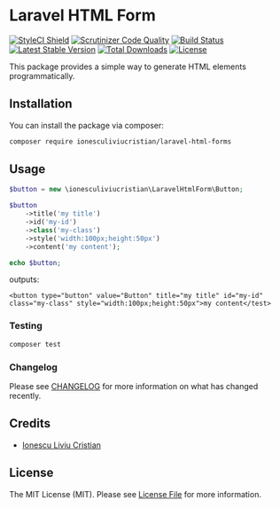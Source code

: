 # Laravel HTML Form

[![StyleCI Shield](https://github.styleci.io/repos/180137181/shield?branch=master)](https://github.styleci.io/repos/178866307/shield?branch=master)
[![Scrutinizer Code Quality](https://scrutinizer-ci.com/g/ionesculiviucristian/laravel-html-forms/badges/quality-score.png?b=master)](https://scrutinizer-ci.com/g/ionesculiviucristian/laravel-html-forms/badges/quality-score.png?b=master)
[![Build Status](https://travis-ci.org/ionesculiviucristian/laravel-html-forms.png)](https://travis-ci.org/ionesculiviucristian/laravel-html-forms)
[![Latest Stable Version](https://poser.pugx.org/ionesculiviucristian/laravel-html-forms/v/stable)](https://packagist.org/packages/ionesculiviucristian/laravel-html-forms)
[![Total Downloads](https://poser.pugx.org/ionesculiviucristian/laravel-html-forms/downloads)](https://packagist.org/packages/ionesculiviucristian/laravel-html-forms)
[![License](https://poser.pugx.org/ionesculiviucristian/laravel-html-forms/license)](https://packagist.org/packages/ionesculiviucristian/laravel-html-forms)

This package provides a simple way to generate HTML elements programmatically.

## Installation

You can install the package via composer:

```bash
composer require ionesculiviucristian/laravel-html-forms
```

## Usage

``` php
$button = new \ionesculiviucristian\LaravelHtmlForm\Button;

$button
    ->title('my title')
    ->id('my-id')
    ->class('my-class')
    ->style('width:100px;height:50px')
    ->content('my content');

echo $button;
```

outputs:

```
<button type="button" value="Button" title="my title" id="my-id" class="my-class" style="width:100px;height:50px">my content</test>
```

### Testing

``` bash
composer test
```

### Changelog

Please see [CHANGELOG](CHANGELOG.md) for more information on what has changed recently.

## Credits

- [Ionescu Liviu Cristian](https://github.com/ionesculiviucristian)

## License

The MIT License (MIT). Please see [License File](LICENSE.md) for more information.

